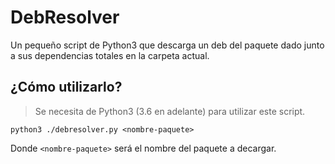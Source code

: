 # DebResolver
Un pequeño script de Python3 que descarga un deb del paquete dado junto a sus dependencias totales en la carpeta actual.

## ¿Cómo utilizarlo?
> Se necesita de Python3 (3.6 en adelante) para utilizar este script.

``python3 ./debresolver.py <nombre-paquete>``

Donde ``<nombre-paquete>`` será el nombre del paquete a decargar.
